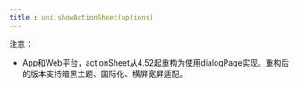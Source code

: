 ```yaml
---
title : uni.showActionSheet(options)
---
```


<!-- ## uni.showActionSheet(options) @showactionsheet -->

<!-- UTSAPIJSON.showActionSheet.name -->

<!-- UTSAPIJSON.showActionSheet.description -->

<!-- UTSAPIJSON.showActionSheet.compatibility -->

<!-- UTSAPIJSON.showActionSheet.param -->

<!-- UTSAPIJSON.showActionSheet.returnValue -->

<!-- UTSAPIJSON.showActionSheet.example -->

<!-- UTSAPIJSON.showActionSheet.tutorial -->

注意：
- App和Web平台，actionSheet从4.52起重构为使用dialogPage实现。重构后的版本支持暗黑主题、国际化、横屏宽屏适配。

<!-- ## uni.hideActionSheet() @hideactionsheet -->

<!-- UTSAPIJSON.hideActionSheet.name -->

<!-- UTSAPIJSON.hideActionSheet.description -->

<!-- UTSAPIJSON.hideActionSheet.compatibility -->

<!-- UTSAPIJSON.hideActionSheet.param -->

<!-- UTSAPIJSON.hideActionSheet.returnValue -->

<!-- UTSAPIJSON.hideActionSheet.example -->

<!-- UTSAPIJSON.hideActionSheet.tutorial -->

<!-- UTSAPIJSON.showActionSheet.example -->

<!-- UTSAPIJSON.general_type.name -->

<!-- UTSAPIJSON.general_type.param -->
